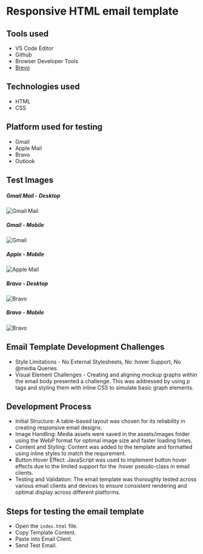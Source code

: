 # Responsive HTML email template 

## Tools used

- VS Code Editor
- Github
- Browser Developer Tools
- [Brevo](https://www.brevo.com)

## Technologies used

- HTML
- CSS

## Platform used for testing

- Gmail
- Apple Mail
- Bravo
- Outlook

## Test Images

##### Gmail Mail - Desktop

![Gmail Mail](screenshots/Gmail-Desktop.JPG)

##### Gmail - Mobile

![Gmail](screenshots/Gmail-Mobile.jpg)

##### Apple - Mobile

![Apple Mail](screenshots/Apple-Mail.jpg)

##### Bravo - Desktop

![Bravo](screenshots/Bravo-Desktop.JPG)

##### Bravo - Mobile

![Bravo](screenshots/Bravo-Mobile.JPG)

## Email Template Development Challenges

- Style Limitations - No External Stylesheets, No :hover Support, No @media Queries.
- Visual Element Challenges - Creating and aligning mockup graphs within the email body presented a challenge. This was addressed by using p tags and styling them with inline CSS to simulate basic graph elements.

## Development Process

- Initial Structure: A table-based layout was chosen for its reliability in creating responsive email designs.
- Image Handling: Media assets were saved in the assets/images folder using the WebP format for optimal image size and faster loading times.
- Content and Styling: Content was added to the template and formatted using inline styles to match the requirement.
- Button Hover Effect: JavaScript was used to implement button hover effects due to the limited support for the :hover pseudo-class in email clients.
- Testing and Validation: The email template was thoroughly tested across various email clients and devices to ensure consistent rendering and optimal display across different platforms.

## Steps for testing the email template

- Open the `index.html` file.
- Copy Template Content.
- Paste into Email Client.
- Send Test Email.


